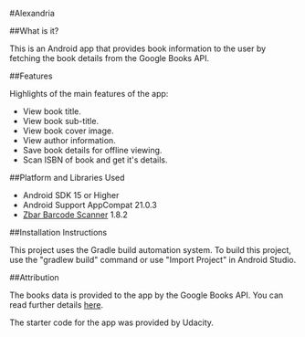#Alexandria

##What is it?

This is an Android app that provides book information to the user 
by fetching the book details from the Google Books API.

##Features

Highlights of the main features of the app:

- View book title.
- View book sub-title.
- View book cover image.
- View author information.
- Save book details for offline viewing.
- Scan ISBN of book and get it's details.

##Platform and Libraries Used

- Android SDK 15 or Higher
- Android Support AppCompat 21.0.3
- [Zbar Barcode Scanner](https://github.com/dm77/barcodescanner) 1.8.2

##Installation Instructions

This project uses the Gradle build automation system. To build this project, 
use the "gradlew build" command or use "Import Project" in Android Studio.

##Attribution

The books data is provided to the app by the Google Books API. You 
can read further details [here](https://developers.google.com/books/?hl=en).

The starter code for the app was provided by Udacity.